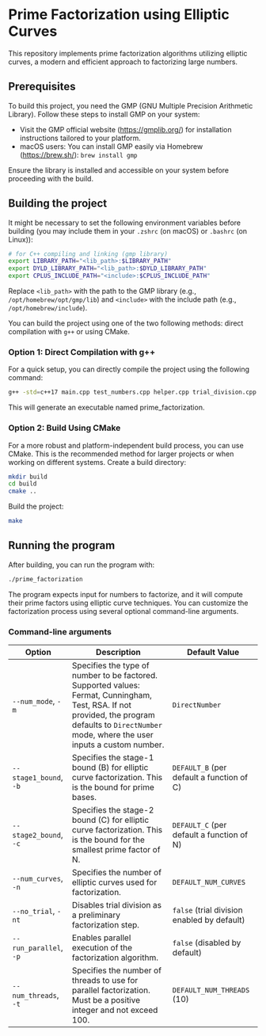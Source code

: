 # Prime Factorization using Elliptic Curves
This repository implements prime factorization algorithms utilizing elliptic curves, a modern and efficient approach to factorizing large numbers.

## Prerequisites
To build this project, you need the GMP (GNU Multiple Precision Arithmetic Library). Follow these steps to install GMP on your system:
- Visit the GMP official website (https://gmplib.org/) for installation instructions tailored to your platform.
- macOS users: You can install GMP easily via Homebrew (https://brew.sh/): ``brew install gmp``

Ensure the library is installed and accessible on your system before proceeding with the build.

## Building the project
It might be necessary to set the following environment variables before building (you may include them in your `.zshrc` (on macOS) or `.bashrc` (on Linux)):
```bash
# for C++ compiling and linking (gmp library)
export LIBRARY_PATH="<lib_path>:$LIBRARY_PATH"
export DYLD_LIBRARY_PATH="<lib_path>:$DYLD_LIBRARY_PATH"
export CPLUS_INCLUDE_PATH="<include>:$CPLUS_INCLUDE_PATH"
```
Replace `<lib_path>` with the path to the GMP library (e.g., `/opt/homebrew/opt/gmp/lib`) and `<include>` with the include path (e.g., `/opt/homebrew/include`).

You can build the project using one of the two following methods: direct compilation with `g++` or using CMake.
### Option 1: Direct Compilation with g++
For a quick setup, you can directly compile the project using the following command:
```bash
g++ -std=c++17 main.cpp test_numbers.cpp helper.cpp trial_division.cpp elliptic_curve.cpp -lgmp -lgmpxx -o prime_factorization
```
This will generate an executable named prime_factorization.
### Option 2: Build Using CMake
For a more robust and platform-independent build process, you can use CMake. This is the recommended method for larger projects or when working on different systems.
Create a build directory:
```bash
mkdir build
cd build
cmake ..
```
Build the project:
```bash
make
```

## Running the program
After building, you can run the program with:
```bash
./prime_factorization
```
The program expects input for numbers to factorize, and it will compute their prime factors using elliptic curve techniques.
You can customize the factorization process using several optional command-line arguments.

### Command-line arguments
| Option             | Description                                                                                                          | Default Value                               |
|--------------------|----------------------------------------------------------------------------------------------------------------------|---------------------------------------------|
| `--num_mode`, `-m` | Specifies the type of number to be factored. Supported values: Fermat, Cunningham, Test, RSA. If not provided, the program defaults to `DirectNumber` mode, where the user inputs a custom number. | `DirectNumber`                              |
| `--stage1_bound`, `-b` | Specifies the stage-1 bound (B) for elliptic curve factorization. This is the bound for prime bases.                | `DEFAULT_B` (per default a function of C)   |
| `--stage2_bound`, `-c` | Specifies the stage-2 bound (C) for elliptic curve factorization. This is the bound for the smallest prime factor of N. | `DEFAULT_C` (per default a function of N)   |
| `--num_curves`, `-n` | Specifies the number of elliptic curves used for factorization.                                                      | `DEFAULT_NUM_CURVES`                        |
| `--no_trial`, `-nt`| Disables trial division as a preliminary factorization step.                                                         | `false` (trial division enabled by default) |
| `--run_parallel`, `-p` | Enables parallel execution of the factorization algorithm.                                                           | `false` (disabled by default)               |
| `--num_threads`, `-t` | Specifies the number of threads to use for parallel factorization. Must be a positive integer and not exceed 100.    | `DEFAULT_NUM_THREADS` (10)                  |
